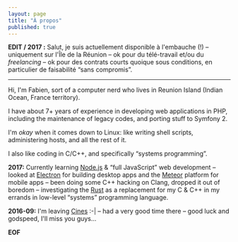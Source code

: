 ```yaml
---
layout: page
title: "À propos"
published: true
---
```


__EDIT / 2017 :__ Salut, je suis actuellement disponible à l'embauche (!)
&ndash; uniquement sur l'Île de la Réunion
&ndash; ok pour du télé-travail et/ou du _freelancing_
&ndash; ok pour des contrats courts quoique sous conditions, en particulier de
faisabilité “sans compromis”.

<hr/>

Hi, I'm Fabien, sort of a computer nerd who lives in Reunion Island
(Indian Ocean, France territory).

I have about 7+ years of experience in developing web applications in PHP,
including the maintenance of legacy codes, and porting stuff to Symfony 2.

I'm _okay_ when it comes down to Linux: like writing shell scripts, administering
hosts, and all the rest of it.

I also like coding in C/C++, and specifically “systems programming”.

__2017:__ Currently learning [Node.js](https://nodejs.org/en/) & “full JavaScript”
web development
&ndash; looked at [Electron](https://electronjs.org) for building desktop apps
and the [Meteor](https://www.meteor.com/) platform for mobile apps
&ndash; been doing some C++ hacking on Clang, dropped it out of boredom
&ndash; investigating the [Rust](https://www.rust-lang.org/) as a replacement for
my C & C++ in my errands in low-level “systems” programming language.

__2016-09:__ I'm leaving [Cines](http://www.cines.fr/) :-|
&ndash; had a very good time there &ndash; good luck and godspeed, I'll miss you guys...

__EOF__
